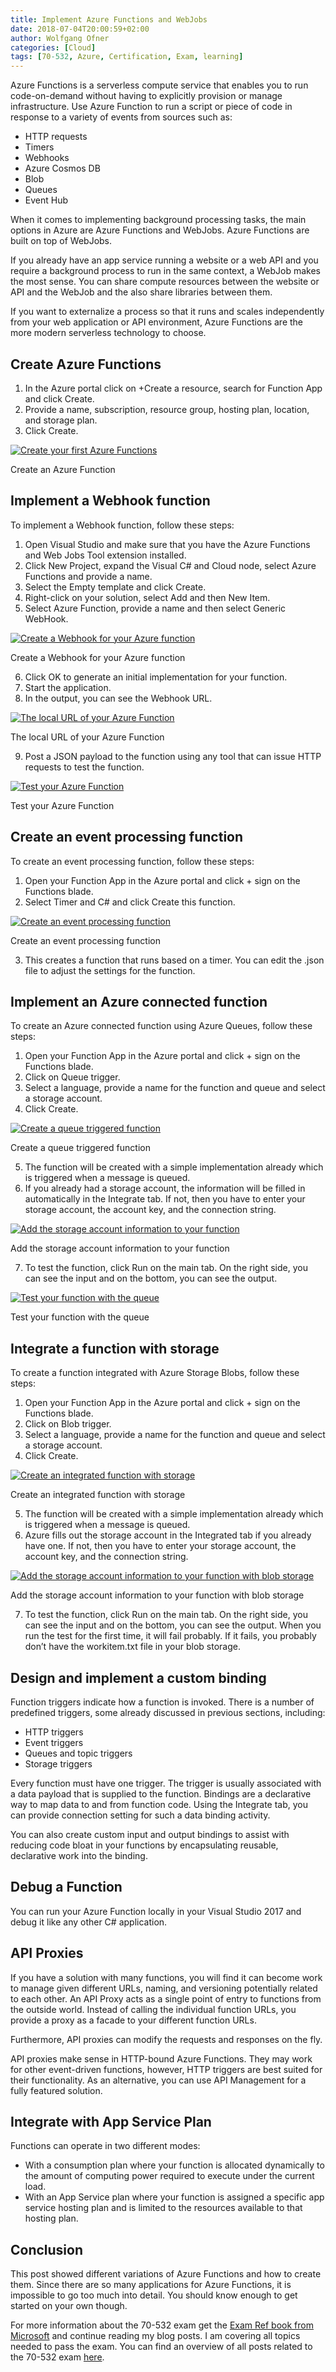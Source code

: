 ```yaml
---
title: Implement Azure Functions and WebJobs
date: 2018-07-04T20:00:59+02:00
author: Wolfgang Ofner
categories: [Cloud]
tags: [70-532, Azure, Certification, Exam, learning]
---
```

Azure Functions is a serverless compute service that enables you to run code-on-demand without having to explicitly provision or manage infrastructure. Use Azure Function to run a script or piece of code in response to a variety of events from sources such as:

  * HTTP requests
  * Timers
  * Webhooks
  * Azure Cosmos DB
  * Blob
  * Queues
  * Event Hub

When it comes to implementing background processing tasks, the main options in Azure are Azure Functions and WebJobs. Azure Functions are built on top of WebJobs.

If you already have an app service running a website or a web API and you require a background process to run in the same context, a WebJob makes the most sense. You can share compute resources between the website or API and the WebJob and the also share libraries between them.

If you want to externalize a process so that it runs and scales independently from your web application or API environment, Azure Functions are the more modern serverless technology to choose.

## Create Azure Functions

  1. In the Azure portal click on +Create a resource, search for Function App and click Create.
  2. Provide a name, subscription, resource group, hosting plan, location, and storage plan.
  3. Click Create.

<div class="col-12 col-sm-10 aligncenter">
  <a href="/assets/img/posts/2018/07/Create-an-Azure-Function.jpg"><img loading="lazy" size-full" src="/assets/img/posts/2018/07/Create-an-Azure-Function.jpg" alt="Create your first Azure Functions" /></a>
  
  <p>
    Create an Azure Function
  </p>
</div>

## Implement a Webhook function

To implement a Webhook function, follow these steps:

  1. Open Visual Studio and make sure that you have the Azure Functions and Web Jobs Tool extension installed.
  2. Click New Project, expand the Visual C# and Cloud node, select Azure Functions and provide a name.
  3. Select the Empty template and click Create.
  4. Right-click on your solution, select Add and then New Item.
  5. Select Azure Function, provide a name and then select Generic WebHook.

<div class="col-12 col-sm-10 aligncenter">
  <a href="/assets/img/posts/2018/07/Create-a-Webhook-for-your-Azure-function.jpg"><img loading="lazy" src="/assets/img/posts/2018/07/Create-a-Webhook-for-your-Azure-function.jpg" alt="Create a Webhook for your Azure function" /></a>
  
  <p>
    Create a Webhook for your Azure function
  </p>
</div>

<ol start="6">
  <li>
    Click OK to generate an initial implementation for your function.
  </li>
  <li>
    Start the application.
  </li>
  <li>
    In the output, you can see the Webhook URL.
  </li>
</ol>

<div class="col-12 col-sm-10 aligncenter">
  <a href="/assets/img/posts/2018/07/The-local-URL-of-your-Azure-Function.jpg"><img loading="lazy" src="/assets/img/posts/2018/07/The-local-URL-of-your-Azure-Function.jpg" alt="The local URL of your Azure Function" /></a>
  
  <p>
    The local URL of your Azure Function
  </p>
</div>

<ol start="9">
  <li>
    Post a JSON payload to the function using any tool that can issue HTTP requests to test the function.
  </li>
</ol>

<div class="col-12 col-sm-10 aligncenter">
  <a href="/assets/img/posts/2018/07/Test-your-Azure-Function.jpg"><img loading="lazy" src="/assets/img/posts/2018/07/Test-your-Azure-Function.jpg" alt="Test your Azure Function" /></a>
  
  <p>
    Test your Azure Function
  </p>
</div>

## Create an event processing function

To create an event processing function, follow these steps:

  1. Open your Function App in the Azure portal and click + sign on the Functions blade.
  2. Select Timer and C# and click Create this function.

<div class="col-12 col-sm-10 aligncenter">
  <a href="/assets/img/posts/2018/07/Create-an-event-processing-funciton.jpg"><img loading="lazy" size-full" src="/assets/img/posts/2018/07/Create-an-event-processing-funciton.jpg" alt="Create an event processing function" /></a>
  
  <p>
    Create an event processing function
  </p>
</div>

<ol start="3">
  <li>
    This creates a function that runs based on a timer. You can edit the .json file to adjust the settings for the function.
  </li>
</ol>

## Implement an Azure connected function

To create an Azure connected function using Azure Queues, follow these steps:

  1. Open your Function App in the Azure portal and click + sign on the Functions blade.
  2. Click on Queue trigger.
  3. Select a language, provide a name for the function and queue and select a storage account.
  4. Click Create.

<div class="col-12 col-sm-10 aligncenter">
  <a href="/assets/img/posts/2018/07/Create-a-queue-triggered-function.jpg"><img loading="lazy" src="/assets/img/posts/2018/07/Create-a-queue-triggered-function.jpg" alt="Create a queue triggered function" /></a>
  
  <p>
    Create a queue triggered function
  </p>
</div>

<ol start="5">
  <li>
    The function will be created with a simple implementation already which is triggered when a message is queued.
  </li>
  <li>
    If you already had a storage account, the information will be filled in automatically in the Integrate tab. If not, then you have to enter your storage account, the account key, and the connection string.
  </li>
</ol>

<div class="col-12 col-sm-10 aligncenter">
  <a href="/assets/img/posts/2018/07/Add-the-storage-account-information-to-your-function.jpg"><img loading="lazy" src="/assets/img/posts/2018/07/Add-the-storage-account-information-to-your-function.jpg" alt="Add the storage account information to your function" /></a>
  
  <p>
    Add the storage account information to your function
  </p>
</div>

<ol start="7">
  <li>
    To test the function, click Run on the main tab. On the right side, you can see the input and on the bottom, you can see the output.
  </li>
</ol>

<div class="col-12 col-sm-10 aligncenter">
  <a href="/assets/img/posts/2018/07/Test-your-function-with-the-queue.jpg"><img loading="lazy" src="/assets/img/posts/2018/07/Test-your-function-with-the-queue.jpg" alt="Test your function with the queue" /></a>
  
  <p>
    Test your function with the queue
  </p>
</div>

## Integrate a function with storage

To create a function integrated with Azure Storage Blobs, follow these steps:

  1. Open your Function App in the Azure portal and click + sign on the Functions blade.
  2. Click on Blob trigger.
  3. Select a language, provide a name for the function and queue and select a storage account.
  4. Click Create.

<div class="col-12 col-sm-10 aligncenter">
  <a href="/assets/img/posts/2018/07/Create-an-integrated-function-with-storage.jpg"><img loading="lazy" src="/assets/img/posts/2018/07/Create-an-integrated-function-with-storage.jpg" alt="Create an integrated function with storage" /></a>
  
  <p>
    Create an integrated function with storage
  </p>
</div>

<ol start="5">
  <li>
    The function will be created with a simple implementation already which is triggered when a message is queued.
  </li>
  <li>
    Azure fills out the storage account in the Integrated tab if you already have one. If not, then you have to enter your storage account, the account key, and the connection string.
  </li>
</ol>

<div class="col-12 col-sm-10 aligncenter">
  <a href="/assets/img/posts/2018/07/Add-the-storage-account-information-to-your-function-with-blob-storage.jpg"><img loading="lazy" src="/assets/img/posts/2018/07/Add-the-storage-account-information-to-your-function-with-blob-storage.jpg" alt="Add the storage account information to your function with blob storage" /></a>
  
  <p>
    Add the storage account information to your function with blob storage
  </p>
</div>

<ol start="7">
  <li>
    To test the function, click Run on the main tab. On the right side, you can see the input and on the bottom, you can see the output. When you run the test for the first time, it will fail probably. If it fails, you probably don&#8217;t have the workitem.txt file in your blob storage.
  </li>
</ol>

## Design and implement a custom binding

Function triggers indicate how a function is invoked. There is a number of predefined triggers, some already discussed in previous sections, including:

  * HTTP triggers
  * Event triggers
  * Queues and topic triggers
  * Storage triggers

Every function must have one trigger. The trigger is usually associated with a data payload that is supplied to the function. Bindings are a declarative way to map data to and from function code. Using the Integrate tab, you can provide connection setting for such a data binding activity.

You can also create custom input and output bindings to assist with reducing code bloat in your functions by encapsulating reusable, declarative work into the binding.

## Debug a Function

You can run your Azure Function locally in your Visual Studio 2017 and debug it like any other C# application.

## API Proxies

If you have a solution with many functions, you will find it can become work to manage given different URLs, naming, and versioning potentially related to each other. An API Proxy acts as a single point of entry to functions from the outside world. Instead of calling the individual function URLs, you provide a proxy as a facade to your different function URLs.

Furthermore, API proxies can modify the requests and responses on the fly.

API proxies make sense in HTTP-bound Azure Functions. They may work for other event-driven functions, however, HTTP triggers are best suited for their functionality. As an alternative, you can use API Management for a fully featured solution.

## Integrate with App Service Plan

Functions can operate in two different modes:

  * With a consumption plan where your function is allocated dynamically to the amount of computing power required to execute under the current load.
  * With an App Service plan where your function is assigned a specific app service hosting plan and is limited to the resources available to that hosting plan.

## Conclusion

This post showed different variations of Azure Functions and how to create them. Since there are so many applications for Azure Functions, it is impossible to go too much into detail. You should know enough to get started on your own though.

For more information about the 70-532 exam get the <a href="http://amzn.to/2EWNWMF" target="_blank" rel="noopener">Exam Ref book from Microsoft</a> and continue reading my blog posts. I am covering all topics needed to pass the exam. You can find an overview of all posts related to the 70-532 exam <a href="/prepared-for-the-70-532-exam/" target="_blank" rel="noopener">here</a>.